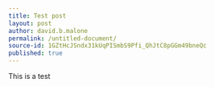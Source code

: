 ```yaml
---
title: Test post
layout: post
author: david.b.malone
permalink: /untitled-document/
source-id: 1GZtHcJSndx31kUqPISmbS9Pfi_QhJtC8pGGm49bneQc
published: true
---
```

This is a test

